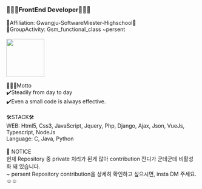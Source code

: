 ### 🧑🏻‍💻FrontEnd Developer🧑🏻‍💻

<!--
**Johnjihwan/Johnjihwan** is a ✨ _special_ ✨ repository because its `README.md` (this file) appears on your GitHub profile. -->

🏫Affiliation: Gwangju-SoftwareMiester-Highschool🏫<br>
📌GroupActivity: Gsm_functional_class ~persent <br><br>
<img src="https://github.com/Johnjihwan/2020_Gsm_Hackathon/blob/master/img/gsm_h1.png" width="100"> <br>

🕵🏻‍♂️Motto<br>
✔️Steadily from day to day<br>
✔️Even a small code is always effective.<br>
<br>
🛠STACK🛠<br>
WEB: Html5, Css3, JavaScript, Jquery, Php, Django, Ajax, Json, VueJs, Typescript, NodeJs<br>
Language: C, Java, Python <br>
<br>
📌 NOTICE <br>
현재 Repository 중 private 처리가 된게 많아 contribution 잔디가 군데군데 비활성화 돼 있습니다.<br>
~ persent Repository contribution을 상세히 확인하고 싶으시면, insta DM 주세요.☺️☺️
